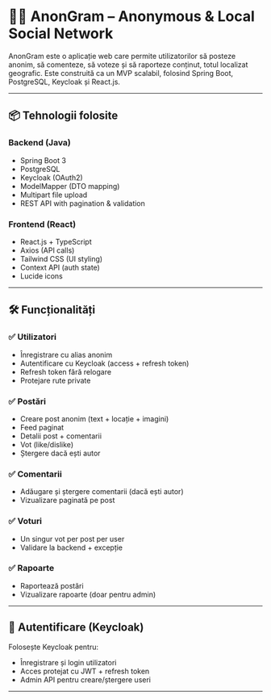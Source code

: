 # 🕵️‍♂️ AnonGram – Anonymous & Local Social Network

AnonGram este o aplicație web care permite utilizatorilor să posteze anonim, să comenteze, să voteze și să raporteze conținut, totul localizat geografic. Este construită ca un MVP scalabil, folosind Spring Boot, PostgreSQL, Keycloak și React.js.

---

## 📦 Tehnologii folosite

### Backend (Java)
- Spring Boot 3
- PostgreSQL
- Keycloak (OAuth2)
- ModelMapper (DTO mapping)
- Multipart file upload
- REST API with pagination & validation

### Frontend (React)
- React.js + TypeScript
- Axios (API calls)
- Tailwind CSS (UI styling)
- Context API (auth state)
- Lucide icons

---

## 🛠️ Funcționalități

### ✅ Utilizatori
- Înregistrare cu alias anonim
- Autentificare cu Keycloak (access + refresh token)
- Refresh token fără relogare
- Protejare rute private

### ✅ Postări
- Creare post anonim (text + locație + imagini)
- Feed paginat
- Detalii post + comentarii
- Vot (like/dislike)
- Ștergere dacă ești autor

### ✅ Comentarii
- Adăugare și ștergere comentarii (dacă ești autor)
- Vizualizare paginată pe post

### ✅ Voturi
- Un singur vot per post per user
- Validare la backend + excepție

### ✅ Rapoarte
- Raportează postări
- Vizualizare rapoarte (doar pentru admin)

---

## 🔐 Autentificare (Keycloak)

Folosește Keycloak pentru:
- Înregistrare și login utilizatori
- Acces protejat cu JWT + refresh token
- Admin API pentru creare/ștergere useri

---
